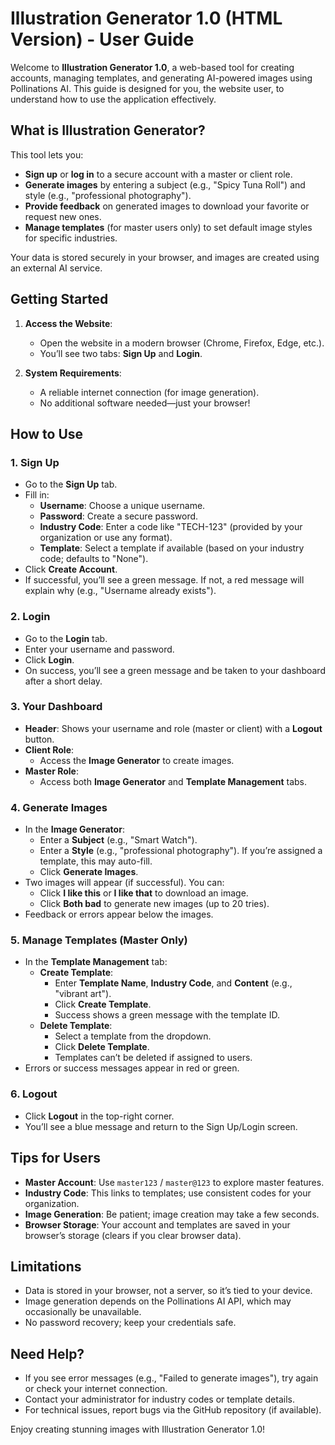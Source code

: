 # Illustration Generator 1.0 (HTML Version) - User Guide

Welcome to **Illustration Generator 1.0**, a web-based tool for creating accounts, managing templates, and generating AI-powered images using Pollinations AI. This guide is designed for you, the website user, to understand how to use the application effectively.

## What is Illustration Generator?

This tool lets you:
- **Sign up** or **log in** to a secure account with a master or client role.
- **Generate images** by entering a subject (e.g., "Spicy Tuna Roll") and style (e.g., "professional photography").
- **Provide feedback** on generated images to download your favorite or request new ones.
- **Manage templates** (for master users only) to set default image styles for specific industries.

Your data is stored securely in your browser, and images are created using an external AI service.

## Getting Started

1. **Access the Website**:
   - Open the website in a modern browser (Chrome, Firefox, Edge, etc.).
   - You’ll see two tabs: **Sign Up** and **Login**.

2. **System Requirements**:
   - A reliable internet connection (for image generation).
   - No additional software needed—just your browser!

## How to Use

### 1. **Sign Up**
- Go to the **Sign Up** tab.
- Fill in:
  - **Username**: Choose a unique username.
  - **Password**: Create a secure password.
  - **Industry Code**: Enter a code like "TECH-123" (provided by your organization or use any format).
  - **Template**: Select a template if available (based on your industry code; defaults to "None").
- Click **Create Account**.
- If successful, you’ll see a green message. If not, a red message will explain why (e.g., "Username already exists").

### 2. **Login**
- Go to the **Login** tab.
- Enter your username and password.
- Click **Login**.
- On success, you’ll see a green message and be taken to your dashboard after a short delay.

### 3. **Your Dashboard**
- **Header**: Shows your username and role (master or client) with a **Logout** button.
- **Client Role**:
  - Access the **Image Generator** to create images.
- **Master Role**:
  - Access both **Image Generator** and **Template Management** tabs.

### 4. **Generate Images**
- In the **Image Generator**:
  - Enter a **Subject** (e.g., "Smart Watch").
  - Enter a **Style** (e.g., "professional photography"). If you’re assigned a template, this may auto-fill.
  - Click **Generate Images**.
- Two images will appear (if successful). You can:
  - Click **I like this** or **I like that** to download an image.
  - Click **Both bad** to generate new images (up to 20 tries).
- Feedback or errors appear below the images.

### 5. **Manage Templates (Master Only)**
- In the **Template Management** tab:
  - **Create Template**:
    - Enter **Template Name**, **Industry Code**, and **Content** (e.g., "vibrant art").
    - Click **Create Template**.
    - Success shows a green message with the template ID.
  - **Delete Template**:
    - Select a template from the dropdown.
    - Click **Delete Template**.
    - Templates can’t be deleted if assigned to users.
- Errors or success messages appear in red or green.

### 6. **Logout**
- Click **Logout** in the top-right corner.
- You’ll see a blue message and return to the Sign Up/Login screen.

## Tips for Users
- **Master Account**: Use `master123` / `master@123` to explore master features.
- **Industry Code**: This links to templates; use consistent codes for your organization.
- **Image Generation**: Be patient; image creation may take a few seconds.
- **Browser Storage**: Your account and templates are saved in your browser’s storage (clears if you clear browser data).

## Limitations
- Data is stored in your browser, not a server, so it’s tied to your device.
- Image generation depends on the Pollinations AI API, which may occasionally be unavailable.
- No password recovery; keep your credentials safe.

## Need Help?
- If you see error messages (e.g., "Failed to generate images"), try again or check your internet connection.
- Contact your administrator for industry codes or template details.
- For technical issues, report bugs via the GitHub repository (if available).

Enjoy creating stunning images with Illustration Generator 1.0!
